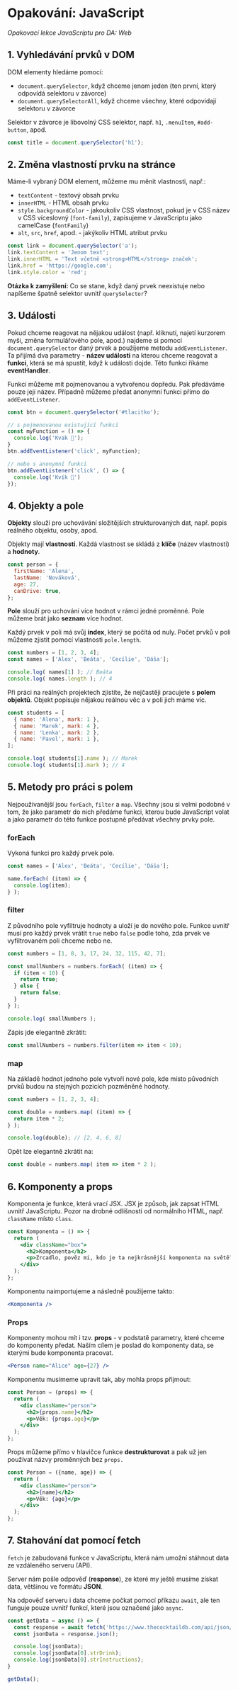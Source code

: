 # Opakování: JavaScript

*Opakovací lekce JavaScriptu pro DA: Web*

## 1. Vyhledávání prvků v DOM

DOM elementy hledáme pomocí:
- `document.querySelector`, když chceme jenom jeden (ten první, který odpovídá selektoru v závorce)
- `document.querySelectorAll`, když chceme všechny, které odpovídají selektoru v závorce

Selektor v závorce je libovolný CSS selektor, např. `h1`, `.menuItem`, `#add-button`, apod.

```js
const title = document.querySelector('h1');
```

## 2. Změna vlastností prvku na stránce

Máme-li vybraný DOM element, můžeme mu měnit vlastnosti, např.:
- `textContent` - textový obsah prvku
- `innerHTML` - HTML obsah prvku
- `style.backgroundColor` - jakoukoliv CSS vlastnost, pokud je v CSS název v CSS víceslovný (`font-family`), zapisujeme v JavaScriptu jako camelCase (`fontFamily`)
- `alt`, `src`, `href`, apod. - jakýkoliv HTML atribut prvku

```js
const link = document.querySelector('a');
link.textContent = 'Jenom text';
link.innerHTML = 'Text včetně <strong>HTML</strong> značek';
link.href = 'https://google.com';
link.style.color = 'red';
```

**Otázka k zamyšlení:** Co se stane, když daný prvek neexistuje nebo napíšeme špatně selektor uvnitř `querySelector`?

## 3. Události

Pokud chceme reagovat na nějakou událost (např. kliknutí, najetí kurzorem myši, změna formulářového pole, apod.) najdeme si pomocí `document.querySelector` daný prvek a použijeme metodu `addEventListener`. Ta přijímá dva parametry - **název události** na kterou chceme reagovat a **funkci**, která se má spustit, když k události dojde. Této funkci říkáme **eventHandler**.

Funkci můžeme mít pojmenovanou a vytvořenou dopředu. Pak předáváme pouze její název. Případně můžeme předat anonymní funkci přímo do `addEventListener`.

```js
const btn = document.querySelector('#tlacitko');

// s pojmenovanou existující funkcí
const myFunction = () => {
  console.log('Kvak 🐸');
}
btn.addEventListener('click', myFunction);

// nebo s anonymní funkcí
btn.addEventListener('click', () => {
  console.log('Kvík 🐷')
});
```

## 4. Objekty a pole

**Objekty** slouží pro uchovávání složitějších strukturovaných dat, např. popis reálného objektu, osoby, apod.

Objekty mají **vlastnosti**. Každá vlastnost se skládá z **klíče** (název vlastnosti) a **hodnoty**.

```js
const person = {
  firstName: 'Alena',
  lastName: 'Nováková',
  age: 27,
  canDrive: true,
};
```

**Pole** slouží pro uchování více hodnot v rámci jedné proměnné. Pole můžeme brát jako **seznam** více hodnot.

Každý prvek v poli má svůj **index**, který se počítá od nuly. Počet prvků v poli můžeme zjistit pomocí vlastnosti `pole.length`.

```js
const numbers = [1, 2, 3, 4];
const names = ['Alex', 'Beáta', 'Cecílie', 'Dáša'];

console.log( names[1] ); // Beáta
console.log( names.length ); // 4
```

Při práci na reálných projektech zjistíte, že nejčastěji pracujete s **polem objektů**. Objekt popisuje nějakou reálnou věc a v poli jich máme víc.

```js
const students = [
  { name: 'Alena', mark: 1 },
  { name: 'Marek', mark: 4 },
  { name: 'Lenka', mark: 2 },
  { name: 'Pavel', mark: 1 },
];

console.log( students[1].name ); // Marek
console.log( students[1].mark ); // 4
```

## 5. Metody pro práci s polem

Nejpoužívanější jsou `forEach`, `filter` a `map`. Všechny jsou si velmi podobné v tom, že jako parametr do nich předáme funkci, kterou bude JavaScript volat a jako parametr do této funkce postupně předávat všechny prvky pole.

### forEach

Vykoná funkci pro každý prvek pole.

```js
const names = ['Alex', 'Beáta', 'Cecílie', 'Dáša'];

name.forEach( (item) => {
  console.log(item);
} );
```

### filter

Z původního pole vyfiltruje hodnoty a uloží je do nového pole. Funkce uvnitř musí pro každý prvek vrátit `true` nebo `false` podle toho, zda prvek ve vyfiltrovaném poli chceme nebo ne.

```js
const numbers = [1, 8, 3, 17, 24, 32, 115, 42, 7];

const smallNumbers = numbers.forEach( (item) => {
  if (item < 10) {
    return true;
  } else {
    return false;
  }
} );

console.log( smallNumbers );
```

Zápis jde elegantně zkrátit:
```js
const smallNumbers = numbers.filter(item => item < 10);
```

### map

Na základě hodnot jednoho pole vytvoří nové pole, kde místo původních prvků budou na stejných pozicích pozměněné hodnoty.

```js
const numbers = [1, 2, 3, 4];

const double = numbers.map( (item) => {
  return item * 2;
} );

console.log(double); // [2, 4, 6, 8]
```

Opět lze elegantně zkrátit na:
```js
const double = numbers.map( item => item * 2 );
```

## 6. Komponenty a props

Komponenta je funkce, která vrací JSX. JSX je způsob, jak zapsat HTML uvnitř JavaScriptu. Pozor na drobné odlišnosti od normálního HTML, např. `className` místo `class`.

```jsx
const Komponenta = () => {
  return (
    <div className="box">
      <h2>Komponenta</h2>
      <p>Zrcadlo, pověz mi, kdo je ta nejkrásnější komponenta na světě?</p>
    </div>
  );
};
```

Komponentu naimportujeme a následně použijeme takto:
```jsx
<Komponenta />
```

### Props

Komponenty mohou mít i tzv. **props** - v podstatě parametry, které chceme do komponenty předat. Naším cílem je poslad do komponenty data, se kterými bude komponenta pracovat.

```jsx
<Person name="Alice" age={27} />
```

Komponentu musímeme upravit tak, aby mohla props přijmout:

```jsx
const Person = (props) => {
  return (
    <div className="person">
      <h2>{props.name}</h2>
      <p>Věk: {props.age}</p>
    </div>
  );
};
```

Props můžeme přímo v hlavičce funkce **destrukturovat** a pak už jen používat názvy proměnných bez `props.`

```jsx
const Person = ({name, age}) => {
  return (
    <div className="person">
      <h2>{name}</h2>
      <p>Věk: {age}</p>
    </div>
  );
};
```

## 7. Stahování dat pomocí fetch

`fetch` je zabudovaná funkce v JavaScriptu, která nám umožní stáhnout data ze vzdáleného serveru (API).

Server nám pošle odpověď (**response**), ze které my ještě musíme získat data, většinou ve formátu **JSON**.

Na odpověď serveru i data chceme počkat pomocí příkazu `await`, ale ten funguje pouze uvnitř funkcí, které jsou označené jako `async`.

```js
const getData = async () => {
  const response = await fetch('https://www.thecocktaildb.com/api/json/v1/1/search.php?s=margarita');
  const jsonData = response.json();

  console.log(jsonData);
  console.log(jsonData[0].strDrink);
  console.log(jsonData[0].strInstructions);
}

getData();
```


